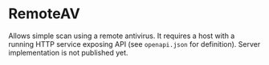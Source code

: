 # RemoteAV

Allows simple scan using a remote antivirus. It requires a host with a running HTTP service exposing API (see `openapi.json` for definition).
Server implementation is not published yet.